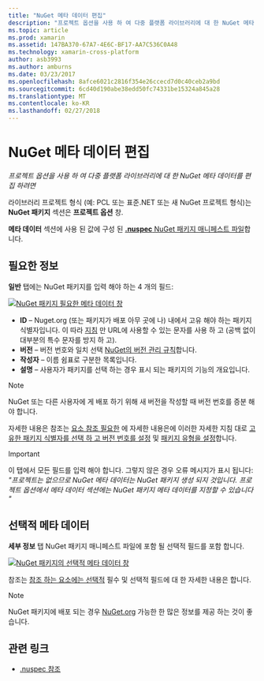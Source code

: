 ```yaml
---
title: "NuGet 메타 데이터 편집"
description: "프로젝트 옵션을 사용 하 여 다중 플랫폼 라이브러리에 대 한 NuGet 메타 데이터를 편집 하려면"
ms.topic: article
ms.prod: xamarin
ms.assetid: 147BA370-67A7-4E6C-BF17-AA7C536C0A48
ms.technology: xamarin-cross-platform
author: asb3993
ms.author: amburns
ms.date: 03/23/2017
ms.openlocfilehash: 8afce6021c2816f354e26ccecd7d0c40ceb2a9bd
ms.sourcegitcommit: 6cd40d190abe38edd50fc74331be15324a845a28
ms.translationtype: MT
ms.contentlocale: ko-KR
ms.lasthandoff: 02/27/2018
---
```

# <a name="editing-nuget-metadata"></a>NuGet 메타 데이터 편집

_프로젝트 옵션을 사용 하 여 다중 플랫폼 라이브러리에 대 한 NuGet 메타 데이터를 편집 하려면_

라이브러리 프로젝트 형식 (예: PCL 또는 표준.NET 또는 새 NuGet 프로젝트 형식)는 **NuGet 패키지** 섹션은 **프로젝트 옵션** 창.

**메타 데이터** 섹션에 사용 된 값에 구성 된 [ **.nuspec** NuGet 패키지 매니페스트 파일](https://docs.microsoft.com/en-us/nuget/create-packages/creating-a-package#the-role-and-structure-of-the-nuspec-file)합니다.

## <a name="required-information"></a>필요한 정보

**일반** 탭에는 NuGet 패키지를 입력 해야 하는 4 개의 필드:

[ ![](metadata-images/metadata-general-sml.png "NuGet 패키지 필요한 메타 데이터 창")](metadata-images/metadata-general.png)

- **ID** – Nuget.org (또는 패키지가 배포 아무 곳에 나) 내에서 고유 해야 하는 패키지 식별자입니다. 이 따라 [지침](https://docs.microsoft.com/en-us/nuget/create-packages/creating-a-package#choosing-a-unique-package-identifier-and-setting-the-version-number) 만 URL에 사용할 수 있는 문자를 사용 하 고 (공백 없이 대부분의 특수 문자를 방지 하 고).
- **버전** – 버전 번호와 일치 선택 [NuGet의 버전 관리 규칙](https://docs.microsoft.com/en-us/nuget/create-packages/dependency-versions)합니다.
- **작성자** – 이름 쉼표로 구분한 목록입니다.
- **설명** – 사용자가 패키지를 선택 하는 경우 표시 되는 패키지의 기능의 개요입니다.

> [!NOTE]
> NuGet 또는 다른 사용자에 게 배포 하기 위해 새 버전을 작성할 때 버전 번호를 증분 해야 합니다.

자세한 내용은 참조는 [요소 참조 필요한](https://docs.microsoft.com/en-us/nuget/schema/nuspec#required-metadata-elements) 에 자세한 내용은에 이러한 자세한 지침 대로 [고유한 패키지 식별자를 선택 하 고 버전 번호를 설정](https://docs.microsoft.com/en-us/nuget/create-packages/creating-a-package#choosing-a-unique-package-identifier-and-setting-the-version-number) 및 [ 패키지 유형을 설정](https://docs.microsoft.com/en-us/nuget/create-packages/creating-a-package#setting-a-package-type)합니다.

> [!IMPORTANT]
> 이 탭에서 모든 필드를 입력 해야 합니다. 그렇지 않은 경우 오류 메시지가 표시 됩니다: _"프로젝트는 없으므로 NuGet 메타 데이터는 NuGet 패키지 생성 되지 것입니다. 프로젝트 옵션에서 메타 데이터 섹션에는 NuGet 패키지 메타 데이터를 지정할 수 있습니다 "_

## <a name="optional-metadata"></a>선택적 메타 데이터

**세부 정보** 탭 NuGet 패키지 매니페스트 파일에 포함 될 선택적 필드를 포함 합니다.

[ ![](metadata-images/metadata-detail-sml.png "NuGet 패키지의 선택적 메타 데이터 창")](metadata-images/metadata-detail.png)

참조는 [참조 하는 요소에는 선택적](https://docs.microsoft.com/en-us/nuget/schema/nuspec#optional-metadata-elements) 필수 및 선택적 필드에 대 한 자세한 내용은 합니다.

> [!NOTE]
> NuGet 패키지에 배포 되는 경우 [NuGet.org](https://www.nuget.org) 가능한 한 많은 정보를 제공 하는 것이 좋습니다.


## <a name="related-links"></a>관련 링크

- [.nuspec 참조](https://docs.microsoft.com/en-us/nuget/schema/nuspec#general-form-and-schema)
